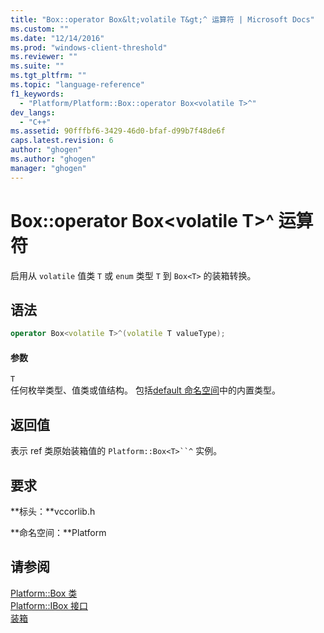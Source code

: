 ```yaml
---
title: "Box::operator Box&lt;volatile T&gt;^ 运算符 | Microsoft Docs"
ms.custom: ""
ms.date: "12/14/2016"
ms.prod: "windows-client-threshold"
ms.reviewer: ""
ms.suite: ""
ms.tgt_pltfrm: ""
ms.topic: "language-reference"
f1_keywords: 
  - "Platform/Platform::Box::operator Box<volatile T>^"
dev_langs: 
  - "C++"
ms.assetid: 90fffbf6-3429-46d0-bfaf-d99b7f48de6f
caps.latest.revision: 6
author: "ghogen"
ms.author: "ghogen"
manager: "ghogen"
---
```

# Box::operator Box&lt;volatile T&gt;^ 运算符
启用从 `volatile` 值类 `T` 或 `enum` 类型 `T` 到 `Box<T>` 的装箱转换。  
  
## 语法  
  
```cpp  
operator Box<volatile T>^(volatile T valueType);  
```  
  
#### 参数  
 `T`  
 任何枚举类型、值类或值结构。 包括[default 命名空间](../cppcx/default-namespace.md)中的内置类型。  
  
## 返回值  
 表示 ref 类原始装箱值的 `Platform::Box<T>``^` 实例。  
  
## 要求  
 **标头：**vccorlib.h  
  
 **命名空间：**Platform  
  
## 请参阅  
 [Platform::Box 类](../cppcx/platform-box-class.md)   
 [Platform::IBox 接口](../cppcx/platform-ibox-interface.md)   
 [装箱](../cppcx/boxing-c-cx.md)